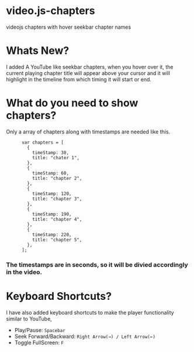 # video.js-chapters
videojs chapters with hover seekbar chapter names

# Whats New?
I added A YouTube like seekbar chapters, when you hover over it, the current playing chapter title will appear above your cursor and it will highlight in the timeline from which timing it will start or end.

# What do you need to show chapters?
Only a array of chapters along with timestamps are needed like this.
```
      var chapters = [
        {
          timeStamp: 30,
          title: "chater 1",
        },
        {
          timeStamp: 60,
          title: "chapter 2",
        },
        {
          timeStamp: 120,
          title: "chapter 3",
        },
        {
          timeStamp: 190,
          title: "chapter 4",
        },
        {
          timeStamp: 220,
          title: "chapter 5",
        },
      ];
```
### The timestamps are in seconds, so it will be divied accordingly in the video.

# Keyboard Shortcuts?
I have also added keyboard shortcuts to make the player functionality similar to YouTube,
- Play/Pause: `Spacebar`
- Seek Forward/Backward: `Right Arrow(→) / Left Arrow(←)`
- Toggle FullScreen: `F`
